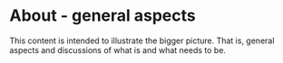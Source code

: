 
<!-- ======================================================================= -->
# About - general aspects

This content is intended to illustrate the bigger picture.
That is, general aspects and discussions of what is and what needs to be.
